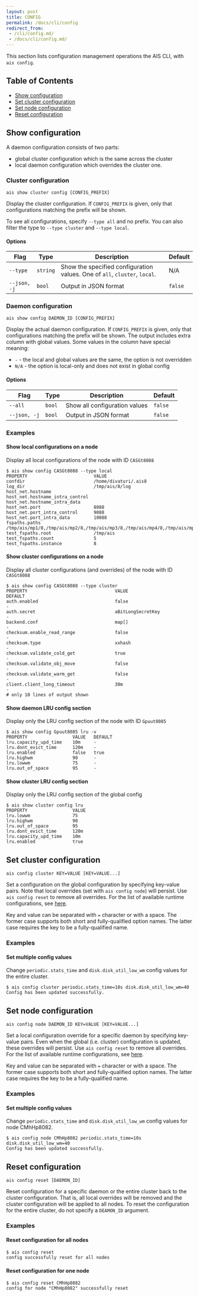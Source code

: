 ```yaml
---
layout: post
title: CONFIG
permalink: /docs/cli/config
redirect_from:
 - /cli/config.md/
 - /docs/cli/config.md/
---
```


This section lists configuration management operations the AIS CLI, with `ais config`.

## Table of Contents

- [Show configuration](#show-configuration)
- [Set cluster configuration](#set-cluster-configuration)
- [Set node configuration](#set-node-configuration)
- [Reset configuration](#reset-configuration)

## Show configuration

A daemon configuration consists of two parts:

- global cluster configuration which is the same across the cluster
- local daemon configuration which overrides the cluster one.

### Cluster configuration

`ais show cluster config [CONFIG_PREFIX]`

Display the cluster configuration. If `CONFIG_PREFIX` is given, only that configurations matching the prefix will be shown.

To see all configurations, specify `--type all` and no prefix. You can also filter the type to `--type cluster` and `--type local`.

#### Options

| Flag | Type | Description | Default |
| --- | --- | --- | --- |
| `--type` | `string` | Show the specified configuration values. One of `all`, `cluster`, `local`. | N/A |
| `--json, -j` | `bool` | Output in JSON format | `false` |

### Daemon configuration

`ais show config DAEMON_ID [CONFIG_PREFIX]`

Display the actual daemon configuration. If `CONFIG_PREFIX` is given, only that configurations matching the prefix will be shown.
The output includes extra column with global values. Some values in the column have special meaning:

- `-` - the local and global values are the same, the option is not overridden
- `N/A` - the option is local-only and does not exist in global config

#### Options

| Flag | Type | Description | Default |
| --- | --- | --- | --- |
| `--all` | `bool` | Show all configuration values | `false` |
| `--json, -j` | `bool` | Output in JSON format | `false` |

### Examples

#### Show local configurations on a node

Display all local configurations of the node with ID `CASGt8088`

```console
$ ais show config CASGt8088 --type local
PROPERTY                         VALUE
confdir                          /home/divaturi/.ais8
log_dir                          /tmp/ais/8/log
host_net.hostname
host_net.hostname_intra_control
host_net.hostname_intra_data
host_net.port                    8088
host_net.port_intra_control      9088
host_net.port_intra_data         10088
fspaths.paths                    /tmp/ais/mp1/8,/tmp/ais/mp2/8,/tmp/ais/mp3/8,/tmp/ais/mp4/8,/tmp/ais/mp5/8
test_fspaths.root                /tmp/ais
test_fspaths.count               5
test_fspaths.instance            8
```

#### Show cluster configurations on a node

Display all cluster configurations (and overrides) of the node with ID `CASGt8088`

```console
$ ais show config CASGt8088 --type cluster
PROPERTY                                 VALUE                                                           DEFAULT
auth.enabled                             false                                                           -
auth.secret                              aBitLongSecretKey                                               -
backend.conf                             map[]                                                           -
checksum.enable_read_range               false                                                           -
checksum.type                            xxhash                                                          -
checksum.validate_cold_get               true                                                            -
checksum.validate_obj_move               false                                                           -
checksum.validate_warm_get               false                                                           -
client.client_long_timeout               30m                                                             -
# only 10 lines of output shown
```

#### Show daemon LRU config section

Display only the LRU config section of the node with ID `Gpuut8085`

```console
$ ais show config Gpuut8085 lru -v
PROPERTY                 VALUE   DEFAULT
lru.capacity_upd_time    10m     -
lru.dont_evict_time      120m    -
lru.enabled              false   true
lru.highwm               90      -
lru.lowwm                75      -
lru.out_of_space         95      -
```

#### Show cluster LRU config section

Display only the LRU config section of the global config

```console
$ ais show cluster config lru
PROPERTY                 VALUE
lru.lowwm                75
lru.highwm               90
lru.out_of_space         95
lru.dont_evict_time      120m
lru.capacity_upd_time    10m
lru.enabled              true
```

## Set cluster configuration

`ais config cluster KEY=VALUE [KEY=VALUE...]`

Set a configuration on the global configuration by specifying key-value pairs.
Note that local overrides (set with `ais config node`) will persist. Use `ais config reset` to remove all overrides.
For the list of available runtime configurations, see [here](/docs/configuration.md#runtime-configuration).

Key and value can be separated with `=` character or with a space.
The former case supports both short and fully-qualified option names.
The latter case requires the key to be a fully-qualified name.

### Examples

#### Set multiple config values

Change `periodic.stats_time` and `disk.disk_util_low_wm` config values for the entire cluster.

```console
$ ais config cluster periodic.stats_time=10s disk.disk_util_low_wm=40
Config has been updated successfully.
```

## Set node configuration

`ais config node DAEMON_ID KEY=VALUE [KEY=VALUE...]`

Set a local configuration override for a specific daemon by specifying key-value pairs.
Even when the global (i.e. cluster) configuration is updated, these overrides will persist. Use `ais config reset` to remove all overrides.
For the list of available runtime configurations, see [here](/docs/configuration.md#runtime-configuration).

Key and value can be separated with `=` character or with a space.
The former case supports both short and fully-qualified option names.
The latter case requires the key to be a fully-qualified name.

### Examples

#### Set multiple config values

Change `periodic.stats_time` and `disk.disk_util_low_wm` config values for node CMhHp8082.

```console
$ ais config node CMhHp8082 periodic.stats_time=10s disk.disk_util_low_wm=40
Config has been updated successfully.
```

## Reset configuration

`ais config reset [DAEMON_ID]`

Reset configuration for a specific daemon or the entire cluster back to the cluster configuration.
That is, all local overrides will be removed and the cluster configuration will be applied to all nodes.
To reset the configuration for the entire cluster, do not specify a `DEAMON_ID` argument.

### Examples

#### Reset configuration for all nodes

```console
$ ais config reset
config successfully reset for all nodes
```

#### Reset configuration for one node

```console
$ ais config reset CMhHp8082
config for node "CMhHp8082" successfully reset
```
